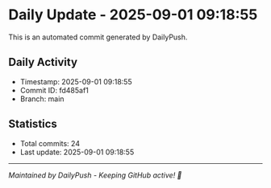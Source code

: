 # Daily Update - 2025-09-01 09:18:55

This is an automated commit generated by DailyPush.

## Daily Activity
- Timestamp: 2025-09-01 09:18:55
- Commit ID: fd485af1
- Branch: main

## Statistics
- Total commits: 24
- Last update: 2025-09-01 09:18:55

---
*Maintained by DailyPush - Keeping GitHub active! 🚀*
